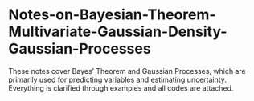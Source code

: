 # Notes-on-Bayesian-Theorem-Multivariate-Gaussian-Density-Gaussian-Processes
These notes cover Bayes’ Theorem and Gaussian Processes, which are primarily used for predicting variables and estimating uncertainty. Everything is clarified through examples and all codes are attached. 
